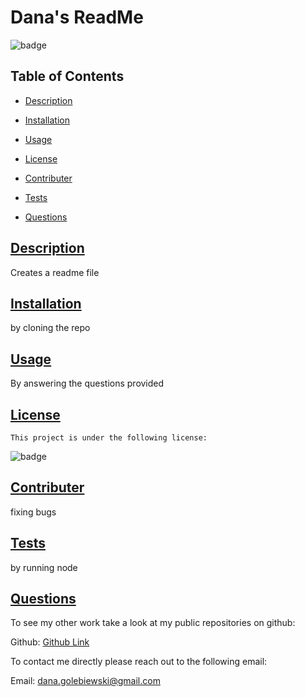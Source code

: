 # Dana's ReadMe

![badge](https://img.shields.io/badge/license-Mozilla-blue )

## Table of Contents

* [Description](#description)

* [Installation](#installation)

* [Usage](#usage)

* [License](#license)

* [Contributer](#contributer)

* [Tests](#tests)

* [Questions](#questions)
 
 ## [Description](#table-of-contents)
 Creates a readme file  

 ## [Installation](#table-of-contents)
 by cloning the repo 

 ## [Usage](#table-of-contents)
 By answering the questions provided 

 ## [License](#table-of-contents) 
    This project is under the following license: 
    
 ![badge](https://img.shields.io/badge/license-Mozilla-blue )
 
 ## [Contributer](#table-of-contents)
 fixing bugs 

 ## [Tests](#table-of-contents)
 by running node 

 ## [Questions](#table-of-contents)

 To see my other work take a look at my public repositories on github:

 Github: [Github Link](undefined)

 To contact me directly please reach out to the following email:

 Email: [dana.golebiewski@gmail.com](mailto:dana.golebiewski@gmail.com)
